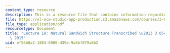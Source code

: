 ```yaml
---
content_type: resource
description: This is a resource file that contains information regarding lecture 18.
file: https://ol-ocw-studio-app-production.s3.amazonaws.com/courses/3-054-cellular-solids-structure-properties-and-applications-spring-2015/ef56b8a218846980d39e9a6bf079a6b2_MIT3_054S15_L18_Nat_trans.pdf
file_type: application/pdf
resourcetype: Document
title: "Lecture 18: Natural Sandwich Structure Transcribed \u2013 3.054 / 3.36 Spring\
  \ 2015"
uid: ef56b8a2-1884-6980-d39e-9a6bf079a6b2
---
```

